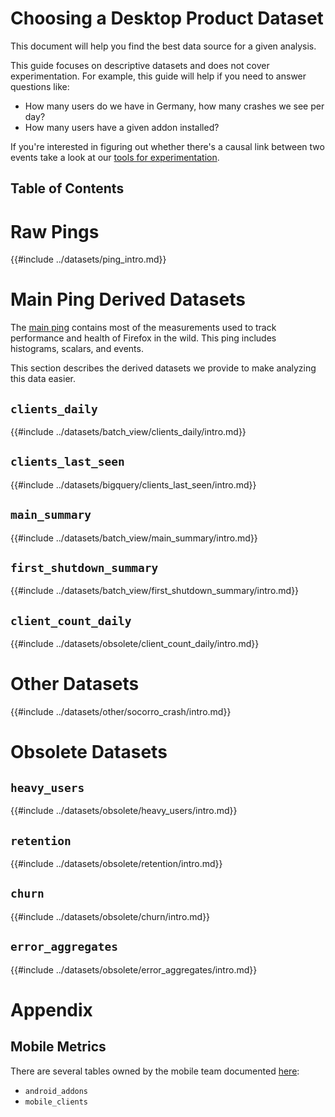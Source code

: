# Choosing a Desktop Product Dataset

This document will help you find the best data source for a given analysis.

This guide focuses on descriptive datasets and does not cover experimentation.
For example, this guide will help if you need to answer questions like:

- How many users do we have in Germany, how many crashes we see per day?
- How many users have a given addon installed?

If you're interested in figuring out whether there's a causal link between two events
take a look at our [tools for experimentation](../tools/experiments.md).

## Table of Contents

<!-- toc -->

# Raw Pings

{{#include ../datasets/ping_intro.md}}

# Main Ping Derived Datasets

The [main ping] contains most of the measurements used to track performance
and health of Firefox in the wild.
This ping includes histograms, scalars, and events.

This section describes the derived datasets we provide to make analyzing this data easier.

## `clients_daily`

{{#include ../datasets/batch_view/clients_daily/intro.md}}

## `clients_last_seen`

{{#include ../datasets/bigquery/clients_last_seen/intro.md}}

## `main_summary`

{{#include ../datasets/batch_view/main_summary/intro.md}}

## `first_shutdown_summary`

{{#include ../datasets/batch_view/first_shutdown_summary/intro.md}}

## `client_count_daily`

{{#include ../datasets/obsolete/client_count_daily/intro.md}}


# Other Datasets

{{#include ../datasets/other/socorro_crash/intro.md}}

# Obsolete Datasets

## `heavy_users`

{{#include ../datasets/obsolete/heavy_users/intro.md}}

## `retention`

{{#include ../datasets/obsolete/retention/intro.md}}

## `churn`

{{#include ../datasets/obsolete/churn/intro.md}}

## `error_aggregates`

{{#include ../datasets/obsolete/error_aggregates/intro.md}}

# Appendix

## Mobile Metrics

There are several tables owned by the mobile team documented
[here](https://wiki.mozilla.org/Mobile/Metrics/Redash):

* `android_addons`
* `mobile_clients`

[main ping]: https://firefox-source-docs.mozilla.org/toolkit/components/telemetry/telemetry/data/main-ping.html
[crash ping]: https://firefox-source-docs.mozilla.org/toolkit/components/telemetry/telemetry/data/crash-ping.html
